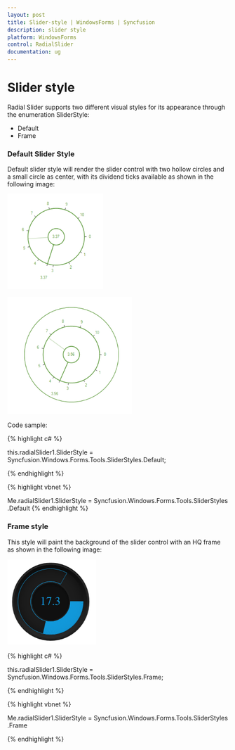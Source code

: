 ```yaml
---
layout: post
title: Slider-style | WindowsForms | Syncfusion
description: slider style
platform: WindowsForms
control: RadialSlider 
documentation: ug
---
```


# Slider style

Radial Slider supports two different visual styles for its appearance through the enumeration SliderStyle: 

* Default
* Frame

### Default Slider Style

Default slider style will render the slider control with two hollow circles and a small circle as center, with its dividend ticks available as shown in the following image:

![](Slider-style_images/Slider-style_img1.png)



![](Slider-style_images/Slider-style_img2.png)



Code sample:

{% highlight c# %}

this.radialSlider1.SliderStyle = Syncfusion.Windows.Forms.Tools.SliderStyles.Default;

{% endhighlight %}



{% highlight vbnet %}

Me.radialSlider1.SliderStyle = Syncfusion.Windows.Forms.Tools.SliderStyles.Default
{% endhighlight %}


### Frame style

This style will paint the background of the slider control with an HQ frame as shown in the following image:

![](Slider-style_images/Slider-style_img3.png)



{% highlight c# %}

   this.radialSlider1.SliderStyle = Syncfusion.Windows.Forms.Tools.SliderStyles.Frame;

{% endhighlight %}





{% highlight vbnet %}

 Me.radialSlider1.SliderStyle = Syncfusion.Windows.Forms.Tools.SliderStyles.Frame

{% endhighlight %}



